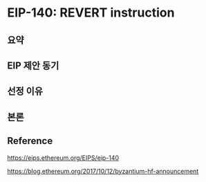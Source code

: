# EIP-140: REVERT instruction


## 요약
## EIP 제안 동기
## 선정 이유
## 본론

## Reference
https://eips.ethereum.org/EIPS/eip-140

https://blog.ethereum.org/2017/10/12/byzantium-hf-announcement
